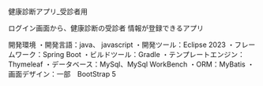 健康診断アプリ_受診者用

ログイン画面から、健康診断の受診者
情報が登録できるアプリ

開発環境
・開発言語：java、 javascript
・開発ツール：Eclipse 2023
・フレームワーク：Spring Boot
・ビルドツール：Gradle
・テンプレートエンジン：Thymeleaf
・データベース：MySql、MySql WorkBench
・ORM：MyBatis
・画面デザイン：一部　BootStrap 5
